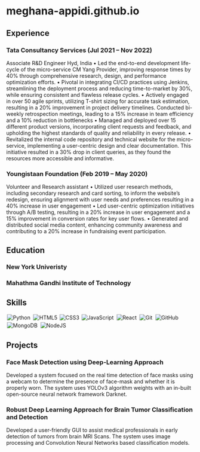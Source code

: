 # meghana-appidi.github.io
## Experience

### Tata Consultancy Services (Jul 2021 – Nov 2022)
Associate R&D Engineer Hyd, India
• Led the end-to-end development life-cycle of the micro-service CM Yang Provider, improving response times by 40%
through comprehensive research, design, and performance optimization efforts.
• Pivotal in integrating CI/CD practices using Jenkins, streamlining the deployment process and reducing time-to-market
by 30%, while ensuring consistent and flawless release cycles.
• Actively engaged in over 50 agile sprints, utilizing T-shirt sizing for accurate task estimation, resulting in a 20%
improvement in project delivery timelines. Conducted bi-weekly retrospection meetings, leading to a 15% increase in
team efficiency and a 10% reduction in bottlenecks
• Managed and deployed over 15 different product versions, incorporating client requests and feedback, and upholding the
highest standards of quality and reliability in every release.
• Revitalized the internal code repository and technical website for the micro-service, implementing a user-centric design
and clear documentation. This initiative resulted in a 30% drop in client queries, as they found the resources more
accessible and informative.

### Youngistaan Foundation (Feb 2019 – May 2020)
Volunteer and Research assistant
• Utilized user research methods, including secondary research and card sorting, to inform the website’s redesign, ensuring
alignment with user needs and preferences resulting in a 40% increase in user engagement
• Led user-centric optimization initiatives through A/B testing, resulting in a 20% increase in user engagement and a 15%
improvement in conversion rates for key user flows.
• Generated and distributed social media content, enhancing community awareness and contributing to a 20% increase in
fundraising event participation.


## Education

### New York Univeristy

### Mahathma Gandhi Institute of Technology


## Skills

<img alt="Python" src="https://img.shields.io/badge/python%20-%2314354C.svg?&style=for-the-badge&logo=python&logoColor=white" style="margin:2px;"/>
<img alt="HTML5" src="https://img.shields.io/static/v1?style=for-the-badge&message=HTML5&color=E34F26&logo=HTML5&logoColor=FFFFFF&label=" style="margin:2px;"/>
<img alt="CSS3" src="https://img.shields.io/badge/css3%20-%231572B6.svg?&style=for-the-badge&logo=css3&logoColor=white" />
<img alt="JavaScript" src="https://img.shields.io/badge/javascript%20-%23323330.svg?&style=for-the-badge&logo=javascript&logoColor=%23F7DF1E" style="margin:2px;"/>
<img alt="React" src="https://img.shields.io/badge/react%20-%2320232a.svg?&style=for-the-badge&logo=react&logoColor=%2361DAFB" style="margin:2px;"/>
<img alt="Git" src="https://img.shields.io/badge/git%20-%23F05033.svg?&style=for-the-badge&logo=git&logoColor=white" style="margin:2px;"/>
<img alt="GitHub" src="https://img.shields.io/badge/github%20-%23121011.svg?&style=for-the-badge&logo=github&logoColor=white" style="margin:2px;"/>
<img alt="MongoDB" src ="https://img.shields.io/badge/MongoDB-%234ea94b.svg?&style=for-the-badge&logo=mongodb&logoColor=white" style="margin:2px;"/>
<img alt="NodeJS" src="https://img.shields.io/badge/node.js%20-%2343853D.svg?&style=for-the-badge&logo=node.js&logoColor=white" style="margin:2px;"/>


## Projects

### Face Mask Detection using Deep-Learning Approach 
Developed a system focused on the real time detection of face masks using a webcam to determine the presence of face-mask and whether it is  properly worn. 
The system uses YOLOv3 algorithm weights with an in-built open-source neural network framework Darknet. 

### Robust Deep Learning Approach for Brain Tumor Classification and Detection 
Developed a user-friendly GUI to assist medical professionals in early detection of tumors from brain MRI Scans. 
The system uses image processing and Convolution Neural Networks based classification models. 
 

